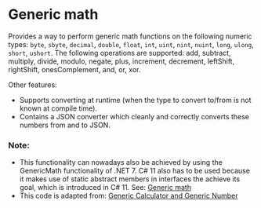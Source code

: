 # Generic math

Provides a way to perform generic math functions on the following numeric types: `byte`, `sbyte`, `decimal`, `double`, `float`, `int`, `uint`, `nint`, `nuint`, `long`, `ulong`, `short`, `ushort`. The following operations are supported: add, subtract, multiply, divide, modulo, negate, plus, increment, decrement, leftShift, rightShift, onesComplement, and, or, xor.

Other features:
- Supports converting at runtime (when the type to convert to/from is not known at compile time). 
- Contains a JSON converter which cleanly and correctly converts these numbers from and to JSON.


### Note:
- This functionality can nowadays also be achieved by using the GenericMath functionality of .NET 7. C# 11 also has to be used because it makes use of static abstract members in interfaces the achieve its goal, which is introduced in C# 11. See: [Generic math](https://learn.microsoft.com/en-us/dotnet/standard/generics/math)
- This code is adapted from: [Generic Calculator and Generic Number](https://codereview.stackexchange.com/questions/26022/generic-calculator-and-generic-number)
